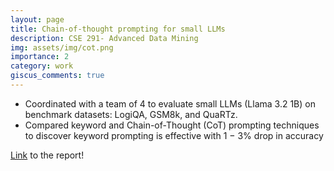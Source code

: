 ```yaml
---
layout: page
title: Chain-of-thought prompting for small LLMs
description: CSE 291- Advanced Data Mining
img: assets/img/cot.png
importance: 2
category: work
giscus_comments: true
---
```

<ul>
<li>
Coordinated with a team of 4 to evaluate small LLMs (Llama 3.2 1B) on benchmark datasets: LogiQA, GSM8k, and QuaRTz.
</li>
<li>
 Compared keyword and Chain-of-Thought (CoT) prompting techniques to discover keyword prompting is effective with 1 − 3%
 drop in accuracy
</li>
</ul>

[Link](https://drive.google.com/file/d/1KgL_oTozlMfdFvBXM44IkSIG_9ANZguI/) to the report!